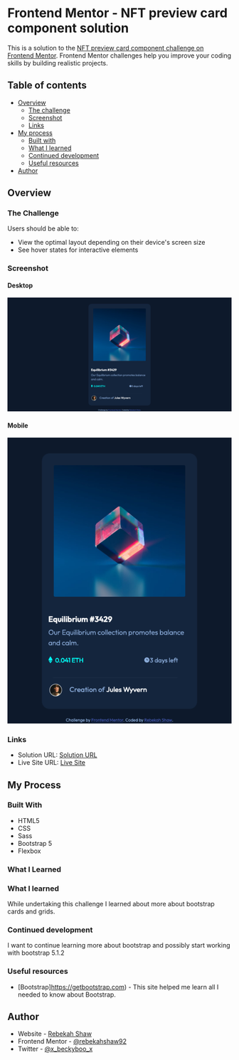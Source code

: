 # Frontend Mentor - NFT preview card component solution

This is a solution to the [NFT preview card component challenge on Frontend Mentor](https://www.frontendmentor.io/challenges/nft-preview-card-component-SbdUL_w0U). Frontend Mentor challenges help you improve your coding skills by building realistic projects. 

## Table of contents

- [Overview](#overview)
  - [The challenge](#the-challenge)
  - [Screenshot](#screenshot)
  - [Links](#links)
- [My process](#my-process)
  - [Built with](#built-with)
  - [What I learned](#what-i-learned)
  - [Continued development](#continued-development)
  - [Useful resources](#useful-resources)
- [Author](#author)

## Overview

### The Challenge

Users should be able to:

- View the optimal layout depending on their device's screen size
- See hover states for interactive elements

### Screenshot

#### Desktop

![Desktop](images/desktop.png)

#### Mobile

![Mobile](images/mobile.png)

### Links

- Solution URL: [Solution URL](https://github.com/rebekahshaw92/nft-preview-card-component)
- Live Site URL: [Live Site](https://rebekahshaw92.github.io/nft-preview-card-component/)

## My Process

### Built With

- HTML5
- CSS
- Sass
- Bootstrap 5
- Flexbox

### What I Learned 

### What I learned

While undertaking this challenge I learned about more about bootstrap cards and grids.

### Continued development

I want to continue learning more about bootstrap and possibly start working with bootstrap 5.1.2

### Useful resources

- [Bootstrap]https://getbootstrap.com) - This site helped me learn all I needed to know about Bootstrap.

## Author

- Website - [Rebekah Shaw](https://www.rebekahshaw.com)
- Frontend Mentor - [@rebekahshaw92](https://www.frontendmentor.io/profile/rebekahshaw92)
- Twitter - [@x_beckyboo_x](https://www.twitter.com/x_beckyboo_x)

